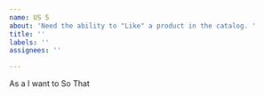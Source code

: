 ```yaml
---
name: US 5
about: 'Need the ability to "Like" a product in the catalog. '
title: ''
labels: ''
assignees: ''

---
```


As a 
I want to
So That
